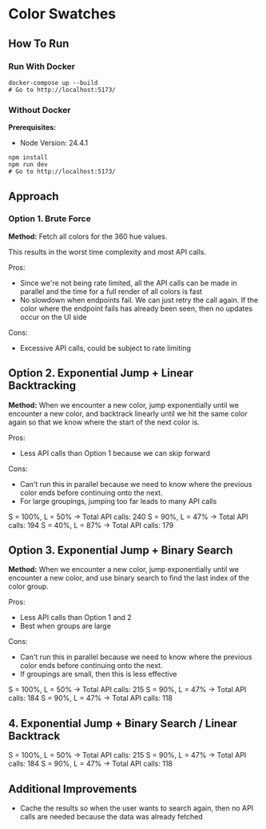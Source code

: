 # Color Swatches

## How To Run

### Run With Docker

```
docker-compose up --build
# Go to http://localhost:5173/
```

### Without Docker

**Prerequisites:**
* Node Version: 24.4.1

```
npm install
npm run dev
# Go to http://localhost:5173/
```

## Approach

### Option 1. Brute Force

**Method:** Fetch all colors for the 360 hue values.

This results in the worst time complexity and most API calls.

Pros:
* Since we're not being rate limited, all the API calls can be made in parallel and the time for a full render of all colors is fast
* No slowdown when endpoints fail. We can just retry the call again. If the color where the endpoint fails has already been seen, then no updates occur on the UI side

Cons:
* Excessive API calls, could be subject to rate limiting

## Option 2. Exponential Jump + Linear Backtracking

**Method:** When we encounter a new color, jump exponentially until we encounter a new color, and backtrack linearly until we hit the same color again so that we know where the start of the next color is.

Pros:
* Less API calls than Option 1 because we can skip forward

Cons:
* Can't run this in parallel because we need to know where the previous color ends before continuing onto the next.
* For large groupings, jumping too far leads to many API calls

S = 100%, L = 50% -> Total API calls: 240
S = 90%, L = 47% -> Total API calls: 194
S = 40%, L = 87% -> Total API calls: 179

## Option 3. Exponential Jump + Binary Search

**Method:** When we encounter a new color, jump exponentially until we encounter a new color, and use binary search to find the last index of the color group.

Pros:
* Less API calls than Option 1 and 2
* Best when groups are large

Cons:
* Can't run this in parallel because we need to know where the previous color ends before continuing onto the next.
* If groupings are small, then this is less effective

S = 100%, L = 50% -> Total API calls: 215
S = 90%, L = 47% -> Total API calls: 184
S = 90%, L = 47% -> Total API calls: 118

## 4. Exponential Jump + Binary Search / Linear Backtrack

S = 100%, L = 50% -> Total API calls: 215
S = 90%, L = 47% -> Total API calls: 184
S = 90%, L = 47% -> Total API calls: 118

## Additional Improvements

* Cache the results so when the user wants to search again, then no API calls are needed because the data was already fetched

